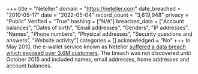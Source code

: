 +++
title = "Neteller"
domain = "https://neteller.com"
date_breached = "2010-05-17"
date = "2022-05-04"
record_count = "3,619,948"
privacy = "Public"
Verified = "True"
hashing = ["N/A"]
breached_data = ["Account balances", "Dates of birth", "Email addresses", "Genders", "IP addresses", "Names", "Phone numbers", "Physical addresses", "Security questions and answers", "Website activity"]
categories = []
acknowledged = "No"
+++
In May 2010, the e-wallet service known as Neteller <a href="http://www.forbes.com/sites/thomasbrewster/2015/11/30/paysafe-optimal-neteller-moneybookers-gambling-cyberattacks-data-breach/" target="_blank" rel="noopener">suffered a data breach which exposed over 3.6M customers</a>. The breach was not discovered until October 2015 and included names, email addresses, home addresses and account balances.
